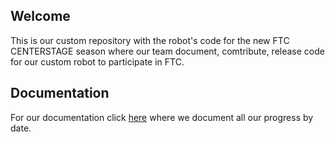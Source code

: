 ## Welcome
  This is our custom repository with the robot's code for the new FTC CENTERSTAGE season where our team document, comtribute, release code for our custom robot to participate in FTC.
  
## Documentation
  
  For our documentation click [here](../Docs/Documentation.md) where we document all our progress by date.
  
